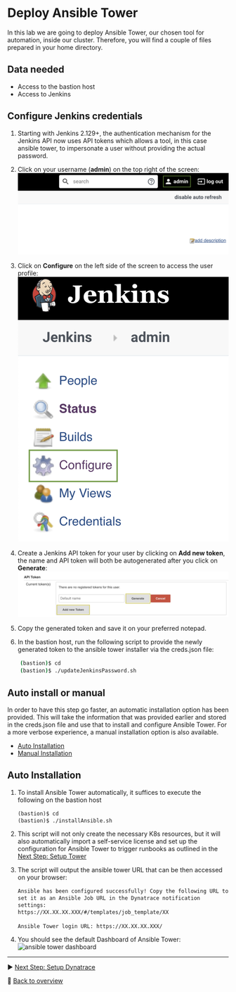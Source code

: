 # Deploy Ansible Tower

In this lab we are going to deploy Ansible Tower, our chosen tool for automation, inside our cluster. Therefore, you will find a couple of files prepared in your home directory.

## Data needed

* Access to the bastion host
* Access to Jenkins

## Configure Jenkins credentials

1. Starting with Jenkins 2.129+, the authentication mechanism for the Jenkins API now uses API tokens which allows a tool, in this case ansible tower, to impersonate a user without providing the actual password.

1. Click on your username (**admin**) on the top right of the screen:
![jenkins user](../assets/jenkins_user.png)

1. Click on **Configure** on the left side of the screen to access the user profile:
![jenkins user configure](../assets/jenkins-user-configure.png)

1. Create a Jenkins API token for your user by clicking on **Add new token**, the name and API token will both be autogenerated after you click on **Generate**:
![jenkins api token](../assets/jenkins-api-token.png)

1. Copy the generated token and save it on your preferred notepad.

1. In the bastion host, run the following script to provide the newly generated token to the ansible tower installer via the creds.json file:

```bash
    (bastion)$ cd
    (bastion)$ ./updateJenkinsPassword.sh
```

## Auto install or manual
In order to have this step go faster, an automatic installation option has been provided. This will take the information that was provided earlier and stored in the creds.json file and use that to install and configure Ansible Tower. For a more verbose experience, a manual installation option is also available.

* [Auto Installation](#auto-installation)
* [Manual Installation](./manual-installation.md)

## Auto Installation

1. To install Ansible Tower automatically, it suffices to execute the following on the bastion host
    ```
    (bastion)$ cd
    (bastion)$ ./installAnsible.sh
    ```
1. This script will not only create the necessary K8s resources, but it will also automatically import a self-service license and set up the configuration for Ansible Tower to trigger runbooks as outlined in the [Next Step: Setup Tower](../02_Setup_Tower)

1. The script will output the ansible tower URL that can be then accessed on your browser:

    ```
    Ansible has been configured successfully! Copy the following URL to set it as an Ansible Job URL in the Dynatrace notification settings:
    https://XX.XX.XX.XXX/#/templates/job_template/XX

    Ansible Tower login URL: https://XX.XX.XX.XXX/
    ```

1. You should see the default Dashboard of Ansible Tower:
![ansible tower dashboard](../assets/ansible-tower-initial.png)

---

:arrow_forward: [Next Step: Setup Dynatrace](../03_Setup_Dynatrace)

:arrow_up_small: [Back to overview](../)
